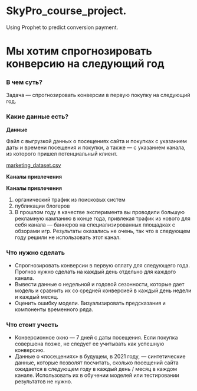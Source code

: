 # SkyPro_course_project.
Using Prophet to predict conversion payment.

 # Мы хотим спрогнозировать  конверсию на следующий год

### В чем суть?

Задача — спрогнозировать конверсии в первую покупку на следующий год.

### Какие данные есть?

**Данные**

Файл с выгрузкой данных о посещениях сайта и покупках с указанием даты и времени посещения и покупки, а также — с указанием канала, из которого пришел потенциальный клиент. 

[marketing_dataset.csv](https://s3-us-west-2.amazonaws.com/secure.notion-static.com/342f3cf8-c29b-47ce-ba8e-1617219687b8/marketing_dataset.csv)

**Каналы привлечения**

**Каналы привлечения**

1. органический трафик из поисковых систем
2. публикации блогеров
3. В прошлом году в качестве эксперимента вы проводили большую рекламную кампанию в конце года, привлекая трафик из нового для себя канала — баннеров на специализированных площадках с обзорами игр. Результаты оказались не очень, так что в следующем году решили не использовать этот канал.

### Что нужно сделать

- Спрогнозировать конверсии в первую оплату для следующего года. Прогноз нужно сделать на каждый день отдельно для каждого канала.
- Вывести данные о недельной и годовой сезонности, которые дает модель и сравнить их со средней конверсией в каждый день недели и каждый месяц.
- Оценить ошибку модели. Визуализировать предсказания и компоненты временного ряда.

### Что стоит учесть

- Конверсионное окно — 7 дней с даты посещения. Если покупка совершена позже, не следует ее учитывать как успешную конверсию.
- Данные о «посещениях» в будущем, в 2021 году, — синтетические данные, которые позволят посчитать, сколько посещений сайта ожидается в следующем году в каждый день / месяц в каждом канале. Использовать их в обучении моделей или тестировании результатов не нужно.
